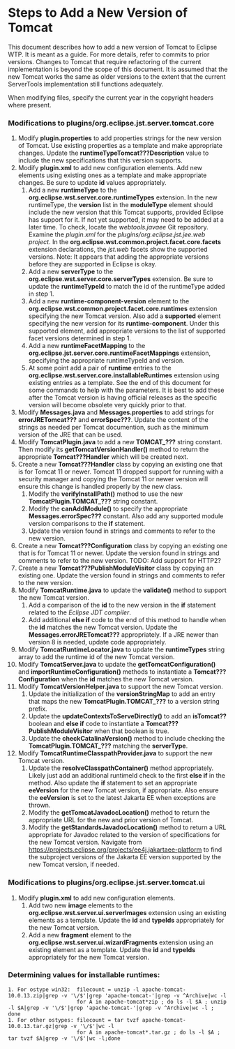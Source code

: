 # Steps to Add a New Version of Tomcat

This document describes how to add a new version of Tomcat to Eclipse WTP.  It is meant as a guide. For more details, refer to commits to prior versions. Changes to Tomcat that require refactoring of the current implementation is beyond the scope of this document. It is assumed that the new Tomcat works the same as older versions to the extent that the current ServerTools implementation still functions adequately.

When modifying files, specify the current year in the copyright headers where present.

### Modifications to plugins/org.eclipse.jst.server.tomcat.core

1. Modify **plugin.properties** to add properties strings for the new version of Tomcat. Use existing properties as a template and make appropriate changes.  Update the **runtimeTypeTomcat???Description** value to include the new specifications that this version supports.
2. Modify **plugin.xml** to add new configuration elements. Add new elements using existing ones as a template and make appropriate changes. Be sure to update **id** values appropriately.
    1. Add a new **runtimeType** to the **org.eclipse.wst.server.core.runtimeTypes** extension. In the new runtimeType, the **version** list in the **moduleType** element should include the new version that this Tomcat supports, provided Eclipse has support for it. If not yet supported, it may need to be added at a later time. To check, locate the *webtools.javaee* Git repository. Examine the *plugin.xml* for the *plugins/org.eclipse.jst.jee.web project*. In the **org.eclipse.wst.common.project.facet.core.facets** extension declarations, the *jst.web* facets show the supported versions. Note: It appears that adding the appropriate versions before they are supported in Eclipse is okay.
    2. Add a new **serverType** to the **org.eclipse.wst.server.core.serverTypes** extension. Be sure to update the **runtimeTypeId** to match the id of the runtimeType added in step 1.
    3. Add a new **runtime-component-version** element to the **org.eclipse.wst.common.project.facet.core.runtimes** extension specifying the new Tomcat version. Also add a **supported** element specifying the new version for its **runtime-component**. Under this supported element, add appropriate versions to the list of supported facet versions determined in step 1.
    4. Add a new **runtimeFacetMapping** to the **org.eclipse.jst.server.core.runtimeFacetMappings** extension, specifying the appropriate runtimeTypeId and version.
    5. At some point add a pair of **runtime** entries to the **org.eclipse.wst.server.core.installableRuntimes** extension using existing entries as a template. See the end of this document for some commands to help with the parameters. It is best to add these after the Tomcat version is having official releases as the specific version will become obsolete very quickly prior to that.
3. Modify **Messages.java** and **Messages.properties** to add strings for **errorJRETomcat???** and **errorSpec???**. Update the content of the strings as needed per Tomcat documention, such as the minimum version of the JRE that can be used.
4. Modify **TomcatPlugin.java** to add a new **TOMCAT_???** string constant. Then modify its **getTomcatVersionHandler()** method to return the appropriate **Tomcat???Handler** which will be created next.
5. Create a new **Tomcat???Handler** class by copying an existing one that is for Tomcat 11 or newer.  Tomcat 11 dropped support for running with a security manager and copying the Tomcat 11 or newer version will ensure this change is handled properly by the new class.
    1. Modify the **verifyInstallPath()** method to use the new **TomcatPlugin.TOMCAT_???** string constant.
    2. Modify the **canAddModule()** to specify the appropriate **Messages.errorSpec???** constant. Also add any supported module version comparisons to the **if** statement.
    3. Update the version found in strings and comments to refer to the new version.
6. Create a new **Tomcat???Configuration** class by copying an existing one that is for Tomcat 11 or newer. Update the version found in strings and comments to refer to the new version.  TODO: Add support for HTTP2?
7. Create a new **Tomcat???PublishModuleVisitor** class by copying an existing one. Update the version found in strings and comments to refer to the new version.
8. Modify  **TomcatRuntime.java** to update the **validate()** method to support the new Tomcat version.
    1. Add a comparison of the **id** to the new version in the **if** statement related to the *Eclipse JDT compiler*.
    2. Add  additional **else if** code to the end of this method to handle when the **id** matches the new Tomcat version. Update the **Messages.errorJRETomcat???** appropriately. If a JRE newer than version 8 is needed, update code appropriately.
9. Modify **TomcatRuntimeLocator.java** to update the **runtimeTypes** string array to add the runtime id of the new Tomcat version.
10. Modify **TomcatServer.java** to update the **getTomcatConfiguration()** and **importRuntimeConfiguration()** methods to instantiate a **Tomcat???Configuration** when the **id** matches the new Tomcat version.
11. Modify **TomcatVersionHelper.java** to support the new Tomcat version.
    1. Update the initialization of the **versionStringMap** to add an entry that maps the new **TomcatPlugin.TOMCAT_???** to a version string prefix.
    2. Update the **updateContextsToServeDirectly()** to add an **isTomcat??** boolean and **else if** code to instantiate a **Tomcat???PublishModuleVisitor** when that boolean is true.
    3. Update the **checkCatalinaVersion()** method to include checking the **TomcatPlugin.TOMCAT_???** matching the **serverType**.
12. Modify **TomcatRuntimeClasspathProvider.java** to support the new Tomcat version.
    1. Update the **resolveClasspathContainer()** method appropriately. Likely just add an additional runtimeId check to the first **else if** in the method. Also update the **if** statement to set an appropriate **eeVersion** for the new Tomcat version, if appropriate.  Also ensure the **eeVersion** is set to the latest Jakarta EE when exceptions are thrown.
    2. Modify the **getTomcatJavadocLocation()** method to return the appropriate URL for the new and prior version of Tomcat.
    3. Modify the **getStandardsJavadocLocation()** method to return a URL appropriate for Javadoc related to the version of specifications for the new Tomcat version. Navigate from https://projects.eclipse.org/projects/ee4j.jakartaee-platform to find the subproject versions of the Jakarta EE version supported by the new Tomcat version, if needed.

### Modifications to plugins/org.eclipse.jst.server.tomcat.ui

1. Modify **plugin.xml** to add new configuration elements.
    1. Add two new **image** elements to the **org.eclipse.wst.server.ui.serverImages** extension using an existing elements as a template. Update the **id** and **typeIds** appropriately for the new Tomcat version.
    2. Add a new **fragment** element to the **org.eclipse.wst.server.ui.wizardFragments** extension using an existing element as a template. Update the **id** and **typeIds** appropriately for the new Tomcat version.

### Determining values for installable runtimes:
    1. For ostype win32:  filecount = unzip -l apache-tomcat-10.0.13.zip|grep -v '\/$'|grep 'apache-tomcat-'|grep -v ^Archive|wc -l
                          for A in apache-tomcat*zip ; do ls -l $A ; unzip -l $A|grep -v '\/$'|grep 'apache-tomcat-'|grep -v ^Archive|wc -l ; done
    1. For other ostypes: filecount = tar tvzf apache-tomcat-10.0.13.tar.gz|grep -v '\/$'|wc -l
                          for A in apache-tomcat*.tar.gz ; do ls -l $A ; tar tvzf $A|grep -v '\/$'|wc -l;done
